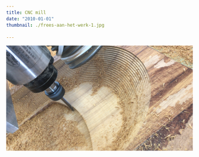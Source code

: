 ```yaml
---
title: CNC mill
date: "2010-01-01"
thumbnail: ./frees-aan-het-werk-1.jpg

---
```

<div class="kg-card kg-image-card kg-width-wide">

![Frees](./wasbakBinnen.jpg)

</div>